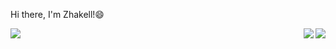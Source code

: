 Hi there, I'm Zhakell!😄

<a href="#">
  <img align="left" src="https://github-readme-stats.vercel.app/api?username=zhakell&show_icons=true&hide_border=true&title_color=fff&icon_color=79ff97&text_color=9f9f9f&bg_color=151515" />
</a>
<a href="https://github.com/zhakell/Material-library">
  <img align="right" src="https://github-readme-stats.vercel.app/api/pin/?username=zhakell&repo=Material-library&title_color=fff&icon_color=79ff97&text_color=9f9f9f&bg_color=151515" />
</a>
<a href="https://github.com/zhakell/zhakell.github.io">
  <img align="right" src="https://github-readme-stats.vercel.app/api/pin/?username=zhakell&repo=zhakell&title_color=fff&icon_color=79ff97&text_color=9f9f9f&bg_color=151515" />
</a>
